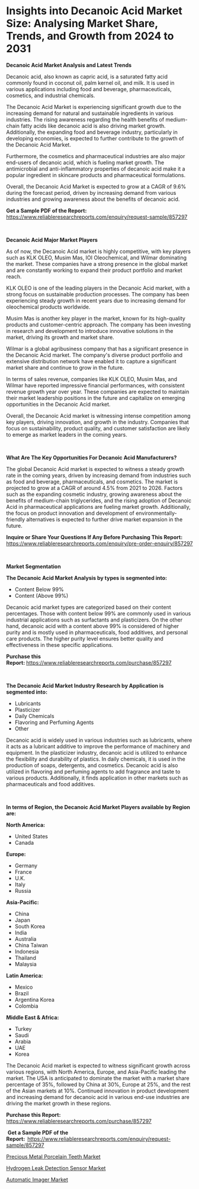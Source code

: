 <p><h1>Insights into Decanoic Acid Market Size: Analysing Market Share, Trends, and Growth from 2024 to 2031</h1></p><p><strong>Decanoic Acid Market Analysis and Latest Trends</strong></p>
<p><p>Decanoic acid, also known as capric acid, is a saturated fatty acid commonly found in coconut oil, palm kernel oil, and milk. It is used in various applications including food and beverage, pharmaceuticals, cosmetics, and industrial chemicals.</p><p>The Decanoic Acid Market is experiencing significant growth due to the increasing demand for natural and sustainable ingredients in various industries. The rising awareness regarding the health benefits of medium-chain fatty acids like decanoic acid is also driving market growth. Additionally, the expanding food and beverage industry, particularly in developing economies, is expected to further contribute to the growth of the Decanoic Acid Market.</p><p>Furthermore, the cosmetics and pharmaceutical industries are also major end-users of decanoic acid, which is fueling market growth. The antimicrobial and anti-inflammatory properties of decanoic acid make it a popular ingredient in skincare products and pharmaceutical formulations.</p><p>Overall, the Decanoic Acid Market is expected to grow at a CAGR of 9.6% during the forecast period, driven by increasing demand from various industries and growing awareness about the benefits of decanoic acid.</p></p>
<p><strong>Get a Sample PDF of the Report:&nbsp;</strong> <a href="https://www.reliableresearchreports.com/enquiry/request-sample/857297">https://www.reliableresearchreports.com/enquiry/request-sample/857297</a></p>
<p>&nbsp;</p>
<p><strong>Decanoic Acid Major Market Players</strong></p>
<p><p>As of now, the Decanoic Acid market is highly competitive, with key players such as KLK OLEO, Musim Mas, IOI Oleochemical, and Wilmar dominating the market. These companies have a strong presence in the global market and are constantly working to expand their product portfolio and market reach.</p><p>KLK OLEO is one of the leading players in the Decanoic Acid market, with a strong focus on sustainable production processes. The company has been experiencing steady growth in recent years due to increasing demand for oleochemical products worldwide.</p><p>Musim Mas is another key player in the market, known for its high-quality products and customer-centric approach. The company has been investing in research and development to introduce innovative solutions in the market, driving its growth and market share.</p><p>Wilmar is a global agribusiness company that has a significant presence in the Decanoic Acid market. The company's diverse product portfolio and extensive distribution network have enabled it to capture a significant market share and continue to grow in the future.</p><p>In terms of sales revenue, companies like KLK OLEO, Musim Mas, and Wilmar have reported impressive financial performances, with consistent revenue growth year over year. These companies are expected to maintain their market leadership positions in the future and capitalize on emerging opportunities in the Decanoic Acid market.</p><p>Overall, the Decanoic Acid market is witnessing intense competition among key players, driving innovation, and growth in the industry. Companies that focus on sustainability, product quality, and customer satisfaction are likely to emerge as market leaders in the coming years.</p></p>
<p>&nbsp;</p>
<p><strong>What Are The Key Opportunities For Decanoic Acid Manufacturers?</strong></p>
<p><p>The global Decanoic Acid market is expected to witness a steady growth rate in the coming years, driven by increasing demand from industries such as food and beverage, pharmaceuticals, and cosmetics. The market is projected to grow at a CAGR of around 4.5% from 2021 to 2026. Factors such as the expanding cosmetic industry, growing awareness about the benefits of medium-chain triglycerides, and the rising adoption of Decanoic Acid in pharmaceutical applications are fueling market growth. Additionally, the focus on product innovation and development of environmentally-friendly alternatives is expected to further drive market expansion in the future.</p></p>
<p><strong>Inquire or Share Your Questions If Any Before Purchasing This Report:</strong> <a href="https://www.reliableresearchreports.com/enquiry/pre-order-enquiry/857297">https://www.reliableresearchreports.com/enquiry/pre-order-enquiry/857297</a></p>
<p>&nbsp;</p>
<p><strong>Market Segmentation</strong></p>
<p><strong>The Decanoic Acid Market Analysis by types is segmented into:</strong></p>
<p><ul><li>Content Below 99%</li><li>Content (Above 99%)</li></ul></p>
<p><p>Decanoic acid market types are categorized based on their content percentages. Those with content below 99% are commonly used in various industrial applications such as surfactants and plasticizers. On the other hand, decanoic acid with a content above 99% is considered of higher purity and is mostly used in pharmaceuticals, food additives, and personal care products. The higher purity level ensures better quality and effectiveness in these specific applications.</p></p>
<p><strong>Purchase this Report:&nbsp;</strong><a href="https://www.reliableresearchreports.com/purchase/857297">https://www.reliableresearchreports.com/purchase/857297</a></p>
<p>&nbsp;</p>
<p><strong>The Decanoic Acid Market Industry Research by Application is segmented into:</strong></p>
<p><ul><li>Lubricants</li><li>Plasticizer</li><li>Daily Chemicals</li><li>Flavoring and Perfuming Agents</li><li>Other</li></ul></p>
<p><p>Decanoic acid is widely used in various industries such as lubricants, where it acts as a lubricant additive to improve the performance of machinery and equipment. In the plasticizer industry, decanoic acid is utilized to enhance the flexibility and durability of plastics. In daily chemicals, it is used in the production of soaps, detergents, and cosmetics. Decanoic acid is also utilized in flavoring and perfuming agents to add fragrance and taste to various products. Additionally, it finds application in other markets such as pharmaceuticals and food additives.</p></p>
<p>&nbsp;</p>
<p><strong>In terms of Region, the Decanoic Acid Market Players available by Region are:</strong></p>
<p>
    <p> <strong> North America: </strong>
        <ul>
            <li>United States</li>
            <li>Canada</li>
        </ul>
        </p> 
    <p> <strong> Europe: </strong>
        <ul>
            <li>Germany</li>
            <li>France</li>
            <li>U.K.</li>
            <li>Italy</li>
            <li>Russia</li>
        </ul>
        </p> 
    <p> <strong> Asia-Pacific: </strong>
        <ul>
            <li>China</li>
            <li>Japan</li>
            <li>South Korea</li>
            <li>India</li>
            <li>Australia</li>
            <li>China Taiwan</li>
            <li>Indonesia</li>
            <li>Thailand</li>
            <li>Malaysia</li>
        </ul>
        </p> 
    <p> <strong> Latin America: </strong>
        <ul>
            <li>Mexico</li>
            <li>Brazil</li>
            <li>Argentina Korea</li>
            <li>Colombia</li>
        </ul>
        </p> 
    <p> <strong> Middle East & Africa: </strong>
        <ul>
            <li>Turkey</li>
            <li>Saudi</li>
            <li>Arabia</li>
            <li>UAE</li>
            <li>Korea</li>
        </ul>
    </p>
    </p>
<p><p>The Decanoic Acid market is expected to witness significant growth across various regions, with North America, Europe, and Asia-Pacific leading the market. The USA is anticipated to dominate the market with a market share percentage of 35%, followed by China at 30%, Europe at 25%, and the rest of the Asian markets at 10%. Continued innovation in product development and increasing demand for decanoic acid in various end-use industries are driving the market growth in these regions.</p></p>
<p><strong>Purchase this Report: </strong><a href="https://www.reliableresearchreports.com/purchase/857297">https://www.reliableresearchreports.com/purchase/857297</a></p>
<p>&nbsp;<strong>Get a Sample PDF of the Report:&nbsp;&nbsp;</strong><a href="https://www.reliableresearchreports.com/enquiry/request-sample/857297">https://www.reliableresearchreports.com/enquiry/request-sample/857297</a></p>
<p><strong></strong></p>
<p><p><a href="https://view.publitas.com/reportprime-1/precious-metal-porcelain-teeth-market-research-report-forecasted-for-period-from-2024-2031-by-market-type-market-application-and-region/">Precious Metal Porcelain Teeth Market</a></p><p><a href="https://view.publitas.com/reportprime-1/hydrogen-leak-detection-sensor-market-size-and-growth-market-segmentation-regional-and-country-breakdowns-and-market-trends-for-period-from-2024-2031/">Hydrogen Leak Detection Sensor Market</a></p><p><a href="https://view.publitas.com/reportprime-1/automatic-imager-market-size-evaluating-its-market-trends-growth-and-projections-2024-2031/">Automatic Imager Market</a></p></p>